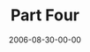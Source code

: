 ---
layout: message
category: message
series: "Next Level: Greg Boyd"
title: "Part Four"
date: 2006-08-30-00-00
message_id: 531
sc-permalink-url: "http://soundcloud.com/crdschurch/greg-boyd-part-four"
audio: "http://s3.amazonaws.com/crossroads-media/messages/audio/KingdomNL4.mp3"
audio-duration: "47:18"
tag: 
 - kingdom
 - greg-boyd
 - next-level
explicit: false
---